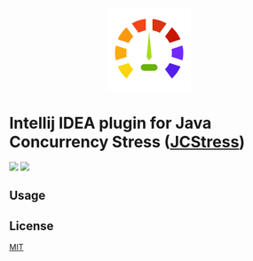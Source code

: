 <p align="center">
    <img width="150px" height="150px" src='resources/logo.svg' alt="">
</p>

# Intellij IDEA plugin for Java Concurrency Stress (<a href="https://github.com/openjdk/jcstress">JCStress</a>)

![](https://img.shields.io/jetbrains/plugin/v/wzq.jcstress.plugin) ![](https://img.shields.io/github/license/Zhiqiang-Wu/idea-jcstress-plugin)

## Usage



## License

[MIT](./LICENSE)